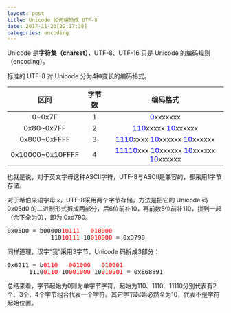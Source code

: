 ```yaml
---
layout: post
title: Unicode 如何编码成 UTF-8
date: 2017-11-23[22:17:38]
categories: encoding
---
```


Unicode 是**字符集（charset）**，UTF-8、UTF-16 只是 Unicode 的编码规则（encoding）。

标准的 UTF-8 对 Unicode 分为4种变长的编码格式。

|区间|字节数|编码格式|
|:---:|:---:|:---:|
|0~0x7F|1|<font color="blue">0</font>xxxxxxx|
|0x80~0x7FF|2|<font color="blue">110</font>xxxxx <font color="blue">10</font>xxxxxx|
|0x800~0xFFFF|3|<font color="blue">1110</font>xxxx <font color="blue">10</font>xxxxxx <font color="blue">10</font>xxxxxx|
|0x10000~0x10FFFF|4|<font color="blue">11110</font>xxx <font color="blue">10</font>xxxxxx <font color="blue">10</font>xxxxxx <font color="blue">10</font>xxxxxx|

也就是说，对于英文字母这种ASCII字符，UTF-8与ASCII是兼容的，都采用1字节存储。

对于希伯来语字母 `א`，UTF-8采用两个字节存储，方法是把它的 Unicode 码 0x05d0 的二进制形式拆成两部分，后6位前补10，再前数5位前补110，拼到一起（余下全为0），即为 0xd790。

<pre>
0x05D0 = b00000<font color="red">10111</font>   <font color="red">010000</font>
            110<font color="red">10111</font> 10<font color="red">010000</font> = 0xD790
</pre>

同样道理，汉字“我”采用3字节，Unicode 码拆成3部分：

<pre>
0x6211 = b<font color="red">0110   001000   010001</font>
      1110<font color="red">0110</font> 10<font color="red">001000</font> 10<font color="red">010001</font> = 0xE68891
</pre>

总结来看，字节起始为0则为单字节字符，起始为110、1110、11110分别代表有2个、3个、4个字节组合代表一个字符。其它字节起始必然全为10，代表不是字符起始位置。